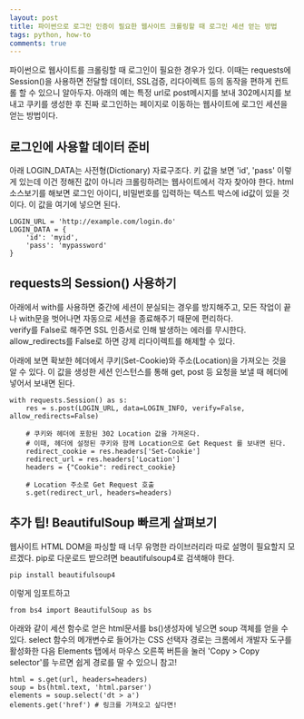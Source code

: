 ```yaml
---
layout: post
title: 파이썬으로 로그인 인증이 필요한 웹사이트 크롤링할 때 로그인 세션 얻는 방법
tags: python, how-to
comments: true
---
```

  
파이썬으로 웹사이트를 크롤링할 때 로그인이 필요한 경우가 있다. 이때는 requests에 Session()을 사용하면 전달할 데이터, SSL검증, 리다이렉트 등의 동작을 편하게 컨트롤 할 수 있으니 알아두자.
아래의 예는 특정 url로 post메시지를 보내 302메시지를 보내고 쿠키를 생성한 후 진짜 로그인하는 페이지로 이동하는 웹사이트에 로그인 세션을 얻는 방법이다.
  
## 로그인에 사용할 데이터 준비
아래 LOGIN_DATA는 사전형(Dictionary) 자료구조다. 키 값을 보면 'id', 'pass' 이렇게 있는데 이건 정해진 값이 아니라 크롤링하려는 웹사이트에서 각자 찾아야 한다. html 소스보기를 해보면 로그인 아이디, 비밀번호를 입력하는 텍스트 박스에 id값이 있을 것이다. 이 값을 여기에 넣으면 된다.
~~~
LOGIN_URL = 'http://example.com/login.do'
LOGIN_DATA = {
    'id': 'myid',
    'pass': 'mypassword'
}
~~~

## requests의 Session() 사용하기
아래에서 with를 사용하면 중간에 세션이 분실되는 경우를 방지해주고, 모든 작업이 끝나 with문을 벗어나면 자동으로 세션을 종료해주기 때문에 편리하다.  
verify를 False로 해주면 SSL 인증서로 인해 발생하는 에러를 무시한다.  
allow_redirects를 False로 하면 강제 리다이렉트를 해제할 수 있다.  
  
아래에 보면 확보한 헤더에서 쿠키(Set-Cookie)와 주소(Location)을 가져오는 것을 알 수 있다. 이 값을 생성한 세션 인스턴스를 통해 get, post 등 요청을 보낼 때 헤더에 넣어서 보내면 된다.
   
~~~
with requests.Session() as s:
    res = s.post(LOGIN_URL, data=LOGIN_INFO, verify=False, allow_redirects=False)

    # 쿠키와 헤더에 포함된 302 Location 값을 가져온다.
    # 이때, 헤더에 설정된 쿠키와 함께 Location으로 Get Request 를 보내면 된다.
    redirect_cookie = res.headers['Set-Cookie']
    redirect_url = res.headers['Location']
    headers = {"Cookie": redirect_cookie}

    # Location 주소로 Get Request 호출
    s.get(redirect_url, headers=headers)
~~~
  
## 추가 팁! BeautifulSoup 빠르게 살펴보기
웹사이트 HTML DOM을 파싱할 때 너무 유명한 라이브러리라 따로 설명이 필요할지 모르겠다. pip로 다운로드 받으려면 beautifulsoup4로 검색해야 한다.
  
~~~
pip install beautifulsoup4
~~~
  
이렇게 임포트하고
~~~
from bs4 import BeautifulSoup as bs
~~~
  
아래와 같이 세션 함수로 얻은 html문서를 bs()생성자에 넣으면 soup 객체를 얻을 수 있다. select 함수의 메개변수로 들어가는 CSS 선택자 경로는 크롬에서 개발자 도구를 활성화한 다음 Elements 탭에서 마우스 오른쪽 버튼을 눌러 'Copy > Copy selector'를 누르면 쉽게 경로를 딸 수 있으니 참고!
~~~
html = s.get(url, headers=headers)
soup = bs(html.text, 'html.parser')
elements = soup.select('dt > a')
elements.get('href') # 링크를 가져오고 싶다면!
~~~
  